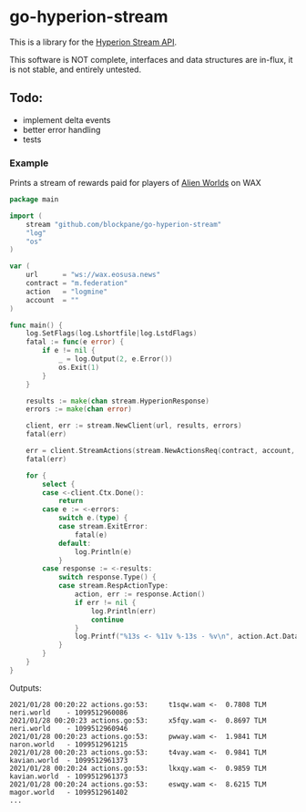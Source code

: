 # go-hyperion-stream

This is a library for the [Hyperion Stream API](https://hyperion.docs.eosrio.io/stream_client/).

This software is NOT complete, interfaces and data structures are in-flux, it is not stable, and entirely untested.

## Todo:

- implement delta events
- better error handling
- tests

### Example

Prints a stream of rewards paid for players of [Alien Worlds](https://alienworlds.io) on WAX

```go
package main

import (
	stream "github.com/blockpane/go-hyperion-stream"
	"log"
	"os"
)

var (
	url      = "ws://wax.eosusa.news"
	contract = "m.federation"
	action   = "logmine"
	account  = ""
)

func main() {
	log.SetFlags(log.Lshortfile|log.LstdFlags)
	fatal := func(e error) {
		if e != nil {
			_ = log.Output(2, e.Error())
			os.Exit(1)
		}
	}

	results := make(chan stream.HyperionResponse)
	errors := make(chan error)

	client, err := stream.NewClient(url, results, errors)
	fatal(err)

	err = client.StreamActions(stream.NewActionsReq(contract, account, action))
	fatal(err)

	for {
		select {
		case <-client.Ctx.Done():
			return
		case e := <-errors:
			switch e.(type) {
			case stream.ExitError:
				fatal(e)
			default:
				log.Println(e)
			}
		case response := <-results:
			switch response.Type() {
			case stream.RespActionType:
				action, err := response.Action()
				if err != nil {
					log.Println(err)
					continue
				}
				log.Printf("%13s <- %11v %-13s - %v\n", action.Act.Data["miner"], action.Act.Data["bounty"], action.Act.Data["planet_name"], action.Act.Data["land_id"])
			}
		}
	}
}
```

Outputs:

```text
2021/01/28 00:20:22 actions.go:53:     t1sqw.wam <-  0.7808 TLM neri.world    - 1099512960086
2021/01/28 00:20:23 actions.go:53:     x5fqy.wam <-  0.8697 TLM neri.world    - 1099512960946
2021/01/28 00:20:23 actions.go:53:     pwway.wam <-  1.9841 TLM naron.world   - 1099512961215
2021/01/28 00:20:23 actions.go:53:     t4vay.wam <-  0.9841 TLM kavian.world  - 1099512961373
2021/01/28 00:20:24 actions.go:53:     lkxqy.wam <-  0.9859 TLM kavian.world  - 1099512961373
2021/01/28 00:20:24 actions.go:53:     eswqy.wam <-  8.6215 TLM magor.world   - 1099512961402
...
```